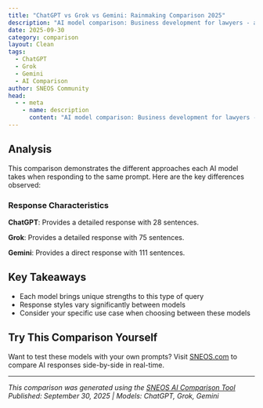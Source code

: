 ```yaml
---
title: "ChatGPT vs Grok vs Gemini: Rainmaking Comparison 2025"
description: "AI model comparison: Business development for lawyers - attract high-value clients..."
date: 2025-09-30
category: comparison
layout: Clean
tags:
  - ChatGPT
  - Grok
  - Gemini
  - AI Comparison
author: SNEOS Community
head:
  - - meta
    - name: description
      content: "AI model comparison: Business development for lawyers - attract high-value clients..."
---
```


<ChatComparison
  title="ChatGPT vs Grok vs Gemini: Rainmaking Comparison 2025"
  prompt="Business development for lawyers - attract high-value clients"
  :responses='{
    "ChatGPT": "Attracting high-value clients as a lawyer involves a strategic combination of building your reputation, expanding your network, and demonstrating your expertise. Here are some targeted approaches to help you grow your business development efforts:\n\n### 1. Define Your Niche and Ideal Client\n- **Specialize:** Focus on a specific legal area where high-value clients require expert assistance, such as corporate law, intellectual property, mergers and acquisitions, or estate planning.\n- **Profile Your Ideal Client:** Identify industries, company sizes, or personal profiles of clients who have the capacity and willingness to pay premium fees for quality legal services.\n\n### 2. Build a Strong Brand and Online Presence\n- **Professional Website:** Ensure your website reflects your expertise, showcases client testimonials, case studies, and includes clear calls-to-action.\n- **Content Marketing:** Regularly publish high-value content such as articles, white papers, and videos that address complex legal issues relevant to your target clients.\n- **SEO Optimization:** Use keywords that prospective high-value clients search for to improve your visibility online.\n\n### 3. Network Strategically\n- **Industry Events:** Attend and speak at conferences, seminars, and workshops frequented by your target clients and referral sources.\n- **Professional Associations:** Take active roles in bar associations or industry groups related to your niche.\n- **Referral Relationships:** Build strong relationships with other professionals (accountants, consultants, bankers) who can refer high-value clients to you.\n\n### 4. Deliver Exceptional Service and Thought Leadership\n- **Be a Trusted Advisor:** Go beyond legal advice to understand clients\u2019 business goals and challenges.\n- **Exclusive Events:** Host invite-only roundtables, webinars, or executive briefings on relevant legal developments.\n- **Public Speaking:** Position yourself as a leader by presenting at prestigious forums or contributing to legal publications.\n\n### 5. Leverage Technology and CRM Tools\n- **Client Relationship Management:** Use a CRM system to track prospects, manage relationships, and personalize your outreach.\n- **Virtual Consultations:** Offer initial consultations easily through video calls to accommodate busy clients.\n\n### 6. Offer Value-Added Services and Flexible Pricing\n- **Alternative Fee Arrangements:** Propose value-based billing or retainer models that appeal to sophisticated clients.\n- **Insights and Updates:** Provide regular updates on legal changes impacting clients\u2019 industries.\n\n### 7. Follow Up and Maintain Relationships\n- **Regular Check-Ins:** Keep in touch with past clients and referrals without always asking for business.\n- **Client Appreciation:** Send personalized notes, holiday greetings, or small gifts to maintain goodwill.\n\n---\n\n### Summary:\nTo attract high-value clients, lawyers should specialize and build a powerful brand, strategically network and leverage thought leadership, maintain excellent client relations, and use technology to stay connected. Prioritize understanding clients\u2019 broader business needs and positioning yourself as an indispensable advisor.\n\nIf you want, I can help you develop a more detailed plan or scripts for client outreach!",
    "Grok": "Attracting high-value clients as a lawyer or law firm requires a strategic approach to business development. High-value clients often seek legal services based on reputation, expertise, trust, and value delivered, rather than just price. Below are actionable strategies to attract and retain high-value clients in the legal field:\n\n---\n\n### 1. Define Your Niche and Expertise\n- **Specialize in High-Demand Areas**: Focus on specific practice areas where there is high demand or complexity, such as corporate law, intellectual property, high-net-worth estate planning, or cross-border transactions. High-value clients often need specialized expertise.\n- **Become a Thought Leader**: Position yourself as an authority in your niche by publishing articles, speaking at industry events, and contributing to legal or business journals. This builds credibility and attracts clients seeking top-tier expertise.\n- **Solve Specific Pain Points**: Understand the unique challenges faced by high-value clients (e.g., regulatory compliance, asset protection, or litigation risks) and tailor your messaging to address these pain points.\n\n---\n\n### 2. Build a Strong Personal and Firm Brand\n- **Craft a Premium Image**: High-value clients associate quality with professionalism. Ensure your website, marketing materials, and online presence reflect sophistication and competence. Invest in high-quality branding, a professional website, and polished client communications.\n- **Showcase Success Stories**: Use case studies (anonymized if necessary) to demonstrate how you\u2019ve delivered results for similar high-value clients. Testimonials and endorsements from respected clients or industry leaders can also build trust.\n- **Leverage Awards and Recognition**: Highlight rankings, awards (e.g., Super Lawyers, Best Lawyers), and affiliations with prestigious organizations to establish credibility.\n\n---\n\n### 3. Leverage Networking and Relationships\n- **Target High-Value Referral Sources**: Build relationships with professionals who serve high-net-worth individuals or businesses, such as accountants, financial advisors, investment bankers, and business consultants. Offer mutual value by referring clients to them as well.\n- **Participate in Exclusive Events**: Attend or sponsor events where high-value clients and industries congregate, such as charity galas, industry conferences, or private roundtables. These settings allow for organic relationship-building.\n- **Join Elite Organizations**: Become active in exclusive business or professional groups like chambers of commerce, private clubs, or industry associations where high-value clients are likely to be members.\n\n---\n\n### 4. Invest in Digital Presence and Marketing\n- **Optimize for Online Search**: Many high-value clients start their search for legal services online. Ensure your website is SEO-optimized for relevant keywords (e.g., \u201Ccorporate lawyer for tech startups\u201D or \u201Cestate planning attorney for high-net-worth individuals\u201D).\n- **Content Marketing**: Create valuable content that speaks to the needs of high-value clients, such as blog posts on emerging legal trends, white papers on regulatory changes, or webinars on protecting wealth. Distribute this content through email newsletters and social media.\n- **LinkedIn Strategy**: Use LinkedIn to connect with decision-makers at target companies or high-net-worth individuals. Share thought leadership content, engage in discussions, and join relevant groups to expand your network.\n- **Targeted Advertising**: Use paid digital advertising (e.g., Google Ads, LinkedIn Ads) to target specific industries, geographic areas, or demographics likely to include high-value clients.\n\n---\n\n### 5. Deliver Exceptional Client Experience\n- **Personalized Service**: High-value clients expect white-glove treatment. Tailor your communication, responsiveness, and solutions to their specific needs. Show them that they are a priority.\n- **Proactive Communication**: Keep clients updated on legal matters, even when there\u2019s no urgent news. Offer insights on how changes in law or industry trends might affect them.\n- **Value Beyond Billable Hours**: Provide additional value, such as strategic advice, introductions to useful contacts, or resources to help them grow their business or protect their assets.\n\n---\n\n### 6. Develop Strategic Referral Programs\n- **Incentivize Referrals**: Encourage satisfied clients to refer others by offering non-monetary incentives like exclusive workshops, reports, or events. (Note: Be mindful of ethical rules regarding referral fees in your jurisdiction.)\n- **Collaborate with Complementary Businesses**: Partner with wealth management firms, real estate agencies, or corporate consultants to create referral pipelines. Ensure these partnerships are based on mutual trust and shared values.\n- **Ask for Referrals**: After successfully completing a matter for a client, politely ask if they know anyone who might benefit from your services. Timing and tact are key.\n\n---\n\n### 7. Understand High-Value Client Psychology\n- **Focus on Trust and Discretion**: High-value clients prioritize confidentiality and trust. Emphasize your commitment to privacy in all communications and ensure your firm has robust data security practices.\n- **Speak Their Language**: Tailor your messaging to focus on outcomes and ROI rather than legal jargon. For example, show how your services can protect their wealth, minimize risks, or help their business grow.\n- **Emphasize Exclusivity**: Position your services as selective and catering to a limited number of high-caliber clients. This can create a sense of prestige and attract those who value exclusivity.\n\n---\n\n### 8. Offer Flexible and Transparent Pricing Models\n- **Value-Based Billing**: Move away from traditional hourly billing and offer flat fees, subscription models, or value-based pricing that reflects the outcomes you deliver. High-value clients often prefer predictability and alignment with results.\n- **Customized Packages**: Create tailored service packages for specific high-value client needs, such as ongoing corporate counsel or family office legal support.\n- **Communicate Value**: Be transparent about costs while emphasizing the value and expertise you bring. High-value clients are willing to pay premium rates if they perceive the service as worth it.\n\n---\n\n### 9. Target Specific Industries or Client Segments\n- **Identify Lucrative Markets**: Research industries or demographics in your area with high growth potential, such as tech startups, healthcare providers, real estate developers, or family offices.\n- **Tailor Outreach**: Develop industry-specific content, host roundtables, or offer workshops on legal issues relevant to these segments. For example, provide a seminar on \u201CLegal Pitfalls for High-Growth Startups\u201D to attract tech entrepreneurs.\n- **Understand Their Ecosystem**: Learn about the key players, challenges, and trends in your target industries to position yourself as a partner, not just a service provider.\n\n---\n\n### 10. Measure and Refine Your Approach\n- **Track Client Acquisition Sources**: Use CRM (Customer Relationship Management) tools to monitor where high-value clients are coming from (referrals, online search, events) and focus on the most effective channels.\n- **Solicit Feedback**: Regularly ask clients for feedback on your services to identify areas for improvement and ensure satisfaction.\n- **Adjust Strategies**: Continuously refine your marketing, networking, and client service strategies based on what works best for attracting and retaining high-value clients.\n\n---\n\nBy combining these strategies, you can position yourself or your law firm as the go-to choice for high-value clients. Focus on building trust, demonstrating expertise, and delivering exceptional value, while also targeting the right audiences through strategic networking and marketing.",
    "Gemini": "Okay, let\u0027s dive into business development strategies for lawyers focused on attracting high-value clients. This is a multi-faceted approach that requires a combination of strategic planning, targeted marketing, and consistent relationship building. Here\u0027s a breakdown:\n\n**I. Understanding Your Ideal High-Value Client (Define Your Niche and Target)**\n\nBefore you can attract the right clients, you need a crystal-clear picture of who they are. Don\u0027t just say \u0022corporations\u0022 or \u0022high-net-worth individuals.\u0022 Be specific:\n\n*   **Industry:**  What industries are you targeting (e.g., tech startups, healthcare providers, real estate developers, manufacturing)?\n*   **Company Size:**  Revenue, number of employees?  Are you targeting emerging companies, established enterprises, or specific stages of growth?\n*   **Client Type:**  Individuals, corporations, non-profits?  What are their specific legal needs and pain points?\n*   **Decision-Makers:**  Who are the key individuals involved in hiring legal counsel (e.g., CEO, CFO, General Counsel, Board of Directors)?\n*   **Geographic Location:**  Local, regional, national, or international?\n*   **Motivations and Values:** What are they looking for in a lawyer? (Expertise, responsiveness, problem-solving skills, a trusted advisor, etc.)\n*   **Budget and Willingness to Pay:**  Understanding their budget constraints and what they\u0027re willing to pay for premium legal services is crucial.\n\n**Example:**  \u0022We target Series A and B funded SaaS startups in the Bay Area with 20-100 employees seeking guidance on intellectual property protection, fundraising, and commercial contracts.\u0022\n\n**II. Building a Strong Brand and Reputation**\n\n*   **Website:**\n    *   **Professional and Up-to-Date:** Your website is your digital storefront. It needs to look polished, modern, and reflect your expertise.\n    *   **Clear Value Proposition:**  Immediately communicate the benefits of working with you.  Focus on *outcomes* rather than just listing services.\n    *   **Client Testimonials and Case Studies:**  Showcase successful outcomes for similar high-value clients.\n    *   **Thought Leadership:** Publish blog posts, articles, and white papers demonstrating your expertise and insights.  Focus on topics relevant to your target audience.\n    *   **Easy Navigation and Contact Information:** Make it simple for potential clients to find what they need and reach out.\n*   **Content Marketing:**\n    *   **High-Quality Blog Posts:**  Address common legal issues, industry trends, and provide actionable advice.\n    *   **Articles and White Papers:**  Demonstrate in-depth knowledge and research on complex legal topics.  Publish in reputable industry publications or online platforms.\n    *   **Webinars and Online Presentations:**  Present on relevant topics and position yourself as an expert.\n    *   **Infographics and Videos:**  Create engaging content to explain complex legal concepts in an easy-to-understand format.\n*   **Professional Photography and Branding:** Invest in professional headshots and consistent branding across all platforms.\n*   **Awards and Recognition:** Actively pursue awards and recognition in your field.  Promote these achievements on your website and marketing materials.\n*   **Online Reviews and Ratings:**  Encourage satisfied clients to leave reviews on platforms like Google, Avvo, and Yelp (if applicable to your area).\n\n**III. Networking and Relationship Building**\n\nThis is arguably the most important element. High-value clients are often acquired through referrals and personal connections.\n\n*   **Targeted Networking:**\n    *   **Industry Events:** Attend conferences, trade shows, and networking events relevant to your target industry.  Focus on quality over quantity \u2013 prioritize events where your ideal clients are likely to be.\n    *   **Professional Associations:** Join relevant professional associations (e.g., industry-specific associations, bar associations, business organizations).\n    *   **Charity Events and Galas:**  Participate in charitable events that align with your values and provide opportunities to connect with potential clients.\n    *   **Alumni Networks:**  Leverage your alumni networks from law school and undergraduate institutions.\n*   **Strategic Relationships:**\n    *   **Referral Partners:**  Develop relationships with other professionals who serve your target market (e.g., accountants, financial advisors, consultants, investment bankers).  Establish a reciprocal referral system.\n    *   **Industry Influencers:** Connect with key influencers in your target industry and build relationships with them.  Offer them valuable insights or collaborate on content.\n    *   **Connectors:** Identify individuals who are well-connected within your target market and cultivate relationships with them.\n*   **Personalized Outreach:**\n    *   **LinkedIn:**  Connect with decision-makers on LinkedIn and engage with their content.  Send personalized messages expressing your interest in their work.\n    *   **Email Marketing:**  Build an email list of potential clients and send them valuable content, industry updates, and invitations to events.  Segment your list to personalize your messaging.\n    *   **Handwritten Notes:**  A personal touch can go a long way.  Send handwritten thank-you notes, congratulatory notes, or follow-up notes after meetings.\n*   **Nurturing Relationships:**\n    *   **Stay in Touch:**  Regularly check in with your contacts, even if you don\u0027t have a specific business reason.\n    *   **Offer Value:**  Share relevant articles, insights, or connections that might be helpful to them.\n    *   **Remember Important Dates:**  Send birthday greetings or holiday wishes.\n    *   **Client Appreciation:**  Host client appreciation events or send personalized gifts.\n\n**IV. Targeted Marketing and Advertising**\n\n*   **LinkedIn Advertising:**  Target decision-makers in specific industries and roles with tailored ads.\n*   **Google Ads:**  Target keywords related to your legal services and your target industry.  Use location targeting to focus on your geographic area.\n*   **Industry Publications:**  Advertise in industry-specific publications or websites that are read by your target audience.\n*   **Sponsorships:**  Sponsor relevant industry events or organizations.\n*   **Retargeting:**  Retarget website visitors with ads on other platforms.\n\n**V. Client Service Excellence**\n\n*   **Responsiveness:**  Respond to inquiries promptly and efficiently.\n*   **Proactive Communication:**  Keep clients informed of the progress of their cases and any important developments.\n*   **Clear and Concise Communication:**  Explain complex legal concepts in a way that clients can understand.\n*   **Personalized Attention:**  Treat each client as an individual and tailor your services to their specific needs.\n*   **Value-Added Services:**  Go above and beyond to provide additional value to your clients (e.g., providing training, conducting legal audits, offering strategic advice).\n*   **Feedback and Improvement:**  Solicit feedback from clients and use it to improve your services.\n\n**VI. Tracking and Measurement**\n\n*   **Track Your Leads:**  Use a CRM system to track your leads and manage your client relationships.\n*   **Measure Your Results:**  Track the results of your marketing and business development efforts.  Which strategies are generating the most leads and clients?\n*   **Analyze Your Data:**  Analyze your data to identify trends and patterns.  What types of clients are you attracting?  What are their legal needs?\n*   **Adjust Your Strategy:**  Based on your data, adjust your strategy to optimize your results.\n\n**VII. Key Considerations for High-Value Clients:**\n\n*   **Confidentiality is Paramount:** Emphasize your commitment to protecting client confidentiality.\n*   **Demonstrate a Deep Understanding of Their Business:**  Do your research and show that you understand their industry, their challenges, and their goals.\n*   **Focus on Long-Term Relationships:**  High-value clients are looking for long-term partners, not just one-off transactions.\n*   **Be Prepared to Invest Time and Resources:**  Attracting and retaining high-value clients requires a significant investment of time and resources.\n*   **Be Authentic and Genuine:**  Build trust by being authentic and genuine in your interactions.\n\n**VIII. Specific Tactics \u0026 Examples:**\n\n*   **\u0022Lunch and Learn\u0022 Seminars:** Host informative seminars for potential clients on topics of interest to their industry.  For example, a seminar on \u0022Protecting Your Intellectual Property in the Metaverse\u0022 for tech startups.\n*   **Industry-Specific Legal Audits:**  Offer free or discounted legal audits to potential clients to identify potential legal risks and opportunities.\n*   **Subscription-Based Legal Services:**  Offer subscription-based legal services to provide ongoing legal support to businesses.\n*   **Thought Leadership Publications:**  Publish a regular newsletter or blog focused on legal issues relevant to your target industry.\n*   **Client Advisory Boards:**  Create a client advisory board to get feedback on your services and identify new opportunities.\n*   **Speaking Engagements:**  Speak at industry conferences and events to showcase your expertise and build your brand.\n*   **Joint Ventures:**  Partner with other professionals to offer a wider range of services to your clients.\n*   **Pro Bono Work (Strategic):**  Select pro bono cases that align with your target industry or expertise to raise your profile and build relationships.  (e.g., advising a non-profit that\u0027s highly regarded in your target sector).\n\n**In summary, attracting high-value legal clients is a marathon, not a sprint. It requires a consistent, strategic, and relationship-focused approach. By focusing on your target market, building a strong brand, networking effectively, providing excellent client service, and tracking your results, you can position yourself as a trusted advisor to high-value clients and build a thriving legal practice.**\n"
  }'
  published-date="12:47"
/>

## Analysis

This comparison demonstrates the different approaches each AI model takes when responding to the same prompt. Here are the key differences observed:

### Response Characteristics

**ChatGPT**: Provides a detailed response with 28 sentences. 

**Grok**: Provides a detailed response with 75 sentences. 

**Gemini**: Provides a direct response with 111 sentences. 

## Key Takeaways

- Each model brings unique strengths to this type of query
- Response styles vary significantly between models
- Consider your specific use case when choosing between these models

## Try This Comparison Yourself

Want to test these models with your own prompts? Visit [SNEOS.com](https://sneos.com) to compare AI responses side-by-side in real-time.

---

*This comparison was generated using the [SNEOS AI Comparison Tool](https://sneos.com)*
*Published: September 30, 2025 | Models: ChatGPT, Grok, Gemini*
